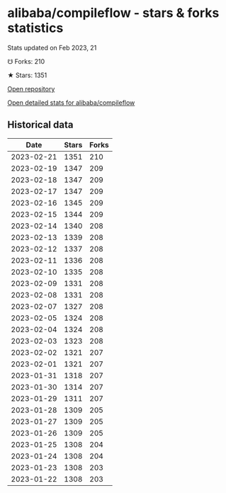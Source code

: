# alibaba/compileflow - stars & forks statistics

Stats updated on Feb 2023, 21

☋ Forks: 210

★ Stars: 1351

[Open repository](https://github.com/alibaba/compileflow)

[Open detailed stats for alibaba/compileflow](https://reviewgithub.com/rep/alibaba/compileflow)

## Historical data
| Date | Stars | Forks |
|------|-------|-------|
| 2023-02-21 | 1351 | 210 | 
| 2023-02-19 | 1347 | 209 | 
| 2023-02-18 | 1347 | 209 | 
| 2023-02-17 | 1347 | 209 | 
| 2023-02-16 | 1345 | 209 | 
| 2023-02-15 | 1344 | 209 | 
| 2023-02-14 | 1340 | 208 | 
| 2023-02-13 | 1339 | 208 | 
| 2023-02-12 | 1337 | 208 | 
| 2023-02-11 | 1336 | 208 | 
| 2023-02-10 | 1335 | 208 | 
| 2023-02-09 | 1331 | 208 | 
| 2023-02-08 | 1331 | 208 | 
| 2023-02-07 | 1327 | 208 | 
| 2023-02-05 | 1324 | 208 | 
| 2023-02-04 | 1324 | 208 | 
| 2023-02-03 | 1323 | 208 | 
| 2023-02-02 | 1321 | 207 | 
| 2023-02-01 | 1321 | 207 | 
| 2023-01-31 | 1318 | 207 | 
| 2023-01-30 | 1314 | 207 | 
| 2023-01-29 | 1311 | 207 | 
| 2023-01-28 | 1309 | 205 | 
| 2023-01-27 | 1309 | 205 | 
| 2023-01-26 | 1309 | 205 | 
| 2023-01-25 | 1308 | 204 | 
| 2023-01-24 | 1308 | 204 | 
| 2023-01-23 | 1308 | 203 | 
| 2023-01-22 | 1308 | 203 | 

